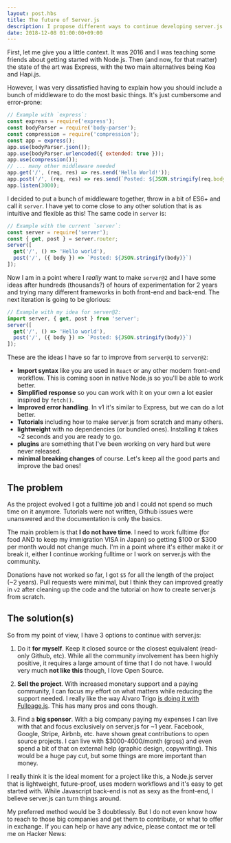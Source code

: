 ```yaml
---
layout: post.hbs
title: The future of Server.js
description: I propose different ways to continue developing server.js and ask the community for advice on those.
date: 2018-12-08 01:00:00+09:00
---
```


First, let me give you a little context. It was 2016 and I was teaching some friends about getting started with Node.js. Then (and now, for that matter) the state of the art was Express, with the two main alternatives being Koa and Hapi.js.

However, I was very dissatisfied having to explain how you should include a bunch of middleware to do the most basic things. It's just cumbersome and error-prone:

```js
// Example with `express`:
const express = require('express');
const bodyParser = require('body-parser');
const compression = require('compression');
const app = express();
app.use(bodyParser.json());
app.use(bodyParser.urlencoded({ extended: true }));
app.use(compression());
// ... many other middleware needed
app.get('/', (req, res) => res.send('Hello World!'));
app.post('/', (req, res) => res.send(`Posted: ${JSON.stringify(req.body)}`));
app.listen(3000);
```

I decided to put a bunch of middleware together, throw in a bit of ES6+ and call it `server`. I have yet to come close to any other solution that is as intuitive and flexible as this! The same code in `server` is:

```js
// Example with the current `server`:
const server = require('server');
const { get, post } = server.router;
server([
  get('/', () => 'Hello world'),
  post('/', ({ body }) => `Posted: ${JSON.stringify(body)}`)
]);
```

Now I am in a point where I *really* want to make `server@2` and I have some ideas after hundreds (thousands?) of hours of experimentation for 2 years and trying many different frameworks in both front-end and back-end. The next iteration is going to be glorious:

```js
// Example with my idea for server@2:
import server, { get, post } from 'server';
server([
  get('/', () => 'Hello world'),
  post('/', ({ body }) => `Posted: ${JSON.stringify(body)}`)
]);
```

These are the ideas I have so far to improve from `server@1` to `server@2`:

- **Import syntax** like you are used in `React` or any other modern front-end workflow. This is coming soon in native Node.js so you'll be able to work better.
- **Simplified response** so you can work with it on your own a lot easier inspired by `fetch()`.
- **Improved error handling**. In v1 it's similar to Express, but we can do a lot better.
- **Tutorials** including how to make server.js from scratch and many others.
- **lightweight** with no dependencies (or bundled ones). Installing it takes ~2 seconds and you are ready to go.
- **plugins** are something that I've been working on very hard but were never released.
- **minimal breaking changes** of course. Let's keep all the good parts and improve the bad ones!



## The problem

As the project evolved I got a fulltime job and I could not spend so much time on it anymore. Tutorials were not written, Github issues were unanswered and the documentation is only the basics.

The main problem is that **I do not have time**. I need to work fulltime (for food AND to keep my immigration VISA in Japan) so getting $100 or $300 per month would not change much. I'm in a point where it's either make it or break it, either I continue working fulltime or I work on server.js with the community.

Donations have not worked so far, I got `$5` for all the length of the project (~2 years). Pull requests were minimal, but I think they can improved greatly in `v2` after cleaning up the code and the tutorial on how to create server.js from scratch.



## The solution(s)

So from my point of view, I have 3 options to continue with server.js:

1. Do it **for myself**. Keep it closed source or the closest equivalent (read-only Github, etc). While all the community involvement has been highly positive, it requires a large amount of time that I do not have. I would very much **not like this** though, I love Open Source.

2. **Sell the project**. With increased monetary support and a paying community, I can focus my effort on what matters while reducing the support needed. I really like the way Alvaro Trigo [is doing it with Fullpage.js](https://alvarotrigo.com/fullPage/pricing/). This has many pros and cons though.

3. Find a **big sponsor**. With a big company paying my expenses I can live with that and focus exclusively on server.js for ~1 year. Facebook, Google, Stripe, Airbnb, etc. have shown great contributions to open source projects. I can live with $3000-4000/month (gross) and even spend a bit of that on external help (graphic design, copywriting). This would be a huge pay cut, but some things are more important than money.

I really think it is the ideal moment for a project like this, a Node.js server that is lightweight, future-proof, uses modern workflows and it's easy to get started with. While Javascript back-end is not as sexy as the front-end, I believe server.js can turn things around.

My preferred method would be 3 doubtlessly. But I do not even know how to reach to those big companies and get them to contribute, or what to offer in exchange. If you can help or have any advice, please contact me or tell me on Hacker News:
